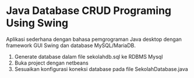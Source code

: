 # Java Database CRUD Programing Using Swing 
Aplikasi sederhana dengan bahasa pemgrograman Java desktop dengan framework GUI Swing dan database MySQL/MariaDB. 

1. Generate database dalam file sekolahdb.sql ke RDBMS Mysql
2. Buka project dengan netbeans
3. Sesuaikan konfigurasi koneksi database pada file SekolahDatabase.java

